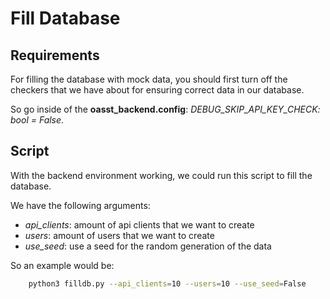 # Fill Database

## Requirements

For filling the database with mock data, you should first turn off the checkers
that we have about for ensuring correct data in our database.

So go inside of the **oasst_backend.config**: _DEBUG_SKIP_API_KEY_CHECK: bool =
False_.

## Script

With the backend environment working, we could run this script to fill the
database.

We have the following arguments:

- _api_clients_: amount of api clients that we want to create
- _users_: amount of users that we want to create
- _use_seed_: use a seed for the random generation of the data

So an example would be:

```bash
    python3 filldb.py --api_clients=10 --users=10 --use_seed=False
```

